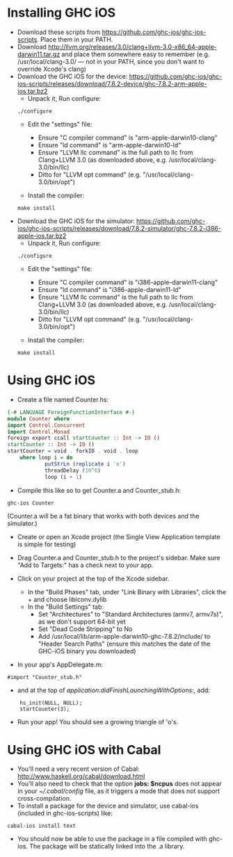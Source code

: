 # Installing GHC iOS

* Download these scripts from https://github.com/ghc-ios/ghc-ios-scripts. Place them in your PATH.
* Download http://llvm.org/releases/3.0/clang+llvm-3.0-x86_64-apple-darwin11.tar.gz and place them somewhere easy to remember (e.g. /usr/local/clang-3.0/ — not in your PATH, since you don't want to override Xcode's clang)
* Download the GHC iOS for the device: https://github.com/ghc-ios/ghc-ios-scripts/releases/download/7.8.2-device/ghc-7.8.2-arm-apple-ios.tar.bz2
    * Unpack it, Run configure:
    ```
    ./configure
    ```
    * Edit the "settings" file:
        * Ensure "C compiler command" is "arm-apple-darwin10-clang"
        * Ensure "ld command" is "arm-apple-darwin10-ld"
        * Ensure "LLVM llc command" is the full path to llc from Clang+LLVM 3.0 (as downloaded above, e.g. /usr/local/clang-3.0/bin/llc)
        * Ditto for "LLVM opt command" (e.g. "/usr/local/clang-3.0/bin/opt")
    
    * Install the compiler:
    ```
    make install
    ```
* Download the GHC iOS for the simulator: https://github.com/ghc-ios/ghc-ios-scripts/releases/download/7.8.2-simulator/ghc-7.8.2-i386-apple-ios.tar.bz2
    * Unpack it, Run configure:
    ```
    ./configure
    ```
    * Edit the "settings" file:
        * Ensure "C compiler command" is "i386-apple-darwin11-clang"
        * Ensure "ld command" is "i386-apple-darwin11-ld"
        * Ensure "LLVM llc command" is the full path to llc from Clang+LLVM 3.0 (as downloaded above, e.g. /usr/local/clang-3.0/bin/llc)
        * Ditto for "LLVM opt command" (e.g. "/usr/local/clang-3.0/bin/opt")
    
    * Install the compiler:
    ```
    make install
    ```
# Using GHC iOS

* Create a file named Counter.hs:
```haskell
{-# LANGUAGE ForeignFunctionInterface #-}
module Counter where
import Control.Concurrent
import Control.Monad
foreign export ccall startCounter :: Int -> IO ()
startCounter :: Int -> IO ()
startCounter = void . forkIO . void . loop
    where loop i = do
            putStrLn (replicate i 'o')
            threadDelay (10^6)
            loop (i + 1)
```
* Compile this like so to get Counter.a and Counter_stub.h:
```
ghc-ios Counter
```
(Counter.a will be a fat binary that works with both devices and the simulator.)

* Create or open an Xcode project (the Single View Application template is simple for testing)

* Drag Counter.a and Counter_stub.h to the project's sidebar. Make sure "Add to Targets:" has a check next to your app.

* Click on your project at the top of the Xcode sidebar.
    * In the "Build Phases" tab, under "Link Binary with Libraries", click the + and choose libiconv.dylib
    * In the "Build Settings" tab:
         * Set "Architectures" to "Standard Architectures (armv7, armv7s)", as we don't support 64-bit yet
         * Set "Dead Code Stripping" to No
         * Add /usr/local/lib/arm-apple-darwin10-ghc-7.8.2/include/ to "Header Search Paths" (ensure this matches the date of the GHC-iOS binary you downloaded)

* In your app's AppDelegate.m:
```
#import "Counter_stub.h"
```
* and at the top of *application:didFinishLaunchingWithOptions:*, add:
```
    hs_init(NULL, NULL);
    startCounter(3);
```

* Run your app! You should see a growing triangle of 'o's.

# Using GHC iOS with Cabal

* You'll need a very recent version of Cabal: http://www.haskell.org/cabal/download.html
* You'll also need to check that the option **jobs: $ncpus** does not appear in your *~/.cabal/config* file, as it triggers a mode that does not support cross-compilation.
* To install a package for the device and simulator, use cabal-ios (included in ghc-ios-scripts) like:
```
cabal-ios install text
```
* You should now be able to use the package in a file compiled with ghc-ios. The package will be statically linked into the .a library.



